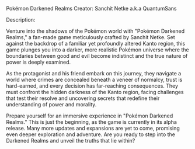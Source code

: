 Pokémon Darkened Realms
Creator: Sanchit Netke a.k.a QuantumSans

Description:

Venture into the shadows of the Pokémon world with "Pokémon Darkened Realms," a fan-made game meticulously crafted by Sanchit Netke. Set against the backdrop of a familiar yet profoundly altered Kanto region, this game plunges you into a darker, more realistic Pokémon universe where the boundaries between good and evil become indistinct and the true nature of power is deeply examined.

As the protagonist and his friend embark on this journey, they navigate a world where crimes are concealed beneath a veneer of normalcy, trust is hard-earned, and every decision has far-reaching consequences. They must confront the hidden darkness of the Kanto region, facing challenges that test their resolve and uncovering secrets that redefine their understanding of power and morality.

Prepare yourself for an immersive experience in "Pokémon Darkened Realms." This is just the beginning, as the game is currently in its alpha release. Many more updates and expansions are yet to come, promising even deeper exploration and adventure. Are you ready to step into the Darkened Realms and unveil the truths that lie within?
